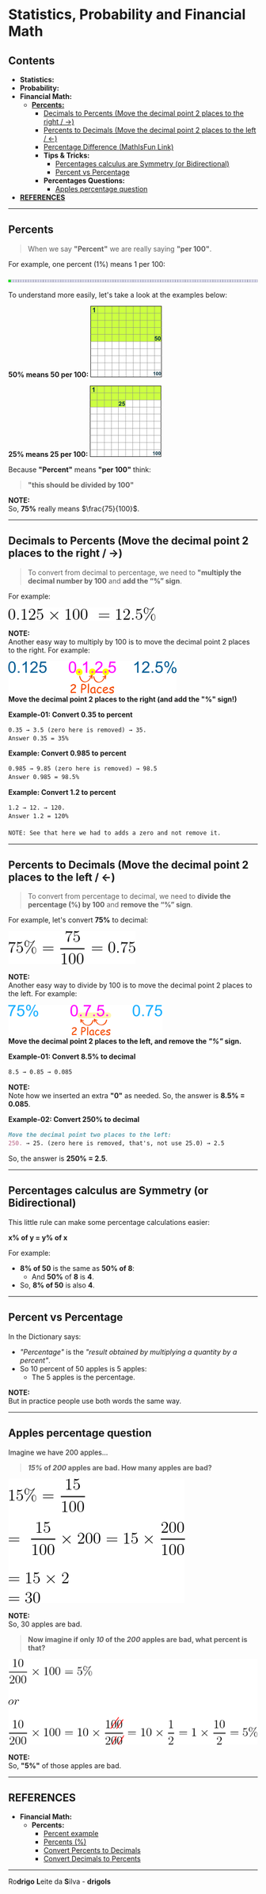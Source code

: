 # Statistics, Probability and Financial Math

## Contents

 - **Statistics:**
 - **Probability:**
 - **Financial Math:**
   - [**Percents:**](#percents)
     - [Decimals to Percents (Move the decimal point 2 places to the right / →)](#decimals-to-percents)
     - [Percents to Decimals (Move the decimal point 2 places to the left / ←)](#percents-to-decimals)
     - [Percentage Difference (MathIsFun Link)](https://www.mathsisfun.com/percentage-difference.html)
     - **Tips & Tricks:**
       - [Percentages calculus are Symmetry (or Bidirectional)](#percentages-calculus-symmetry)
       - [Percent vs Percentage](#percent-vs-percentage)
     - **Percentages Questions:**
       - [Apples percentage question](#apple-question)
 - [**REFERENCES**](#ref)




































































































<!--- ( Financial Math/Percents ) --->

---

<div id="percents"></div>

## Percents

> When we say **"Percent"** we are really saying **"per 100"**.

For example, one percent (1%) means 1 per 100:

![img](images/1-per-100.png)  

To understand more easily, let's take a look at the examples below:

**50% means 50 per 100:**
![img](images/50-per-100.png)  

**25% means 25 per 100:**
![img](images/25-per-100.png)

Because **"Percent"** means **"per 100"** think:

> **"this should be divided by 100"**

**NOTE:**  
So, **75%** really means $\frac{75}{100}$.

---

<div id="decimals-to-percents"></div>

## Decimals to Percents (Move the decimal point 2 places to the right / →)

> To convert from decimal to percentage, we need to **"multiply the decimal number by 100** and **add the “%” sign**.

For example:

![img](images/percents-latex-01.png)  

**NOTE:**  
Another easy way to multiply by 100 is to move the decimal point 2 places to the right. For example:

![img](images/decimal-to-percent-01.png)  
**Move the decimal point 2 places to the right (and add the "%" sign!)**

**Example-01: Convert 0.35 to percent**  
```md
0.35 → 3.5 (zero here is removed) → 35.
Answer 0.35 = 35%
```

**Example: Convert 0.985 to percent**  
```md
0.985 → 9.85 (zero here is removed) → 98.5
Answer 0.985 = 98.5%
```

**Example: Convert 1.2 to percent**
```md
1.2 → 12. → 120.
Answer 1.2 = 120%

NOTE: See that here we had to adds a zero and not remove it.
```

---

<div id="percents-to-decimals"></div>

## Percents to Decimals (Move the decimal point 2 places to the left / ←)

> To convert from percentage to decimal, we need to **divide the percentage (%) by 100** and **remove the “%” sign**.

For example, let's convert **75%** to decimal:

![img](images/percents-latex-02.png)  

**NOTE:**  
Another easy way to divide by 100 is to move the decimal point 2 places to the left. For example:

![img](images/percent-to-decimal-01.png)  
**Move the decimal point 2 places to the left, and remove the *"%"* sign.**  

**Example-01: Convert 8.5% to decimal**  
```md
8.5 → 0.85 → 0.085
```

**NOTE:**  
Note how we inserted an extra **"0"** as needed. So, the answer is **8.5% = 0.085**.

**Example-02: Convert 250% to decimal**  
```md
Move the decimal point two places to the left:
250. → 25. (zero here is removed, that's, not use 25.0) → 2.5
```

So, the answer is **250% = 2.5**.

---

<div id="percentages-calculus-symmetry"></div>

## Percentages calculus are Symmetry (or Bidirectional)

This little rule can make some percentage calculations easier:

**x% of y = y% of x**

For example:

 - **8% of 50** is the same as **50% of 8**:
   - And **50%** of **8** is **4**.
 - So, **8% of 50** is also **4**.

---

<div id="percent-vs-percentage"></div>

## Percent vs Percentage

In the Dictionary says:

 - *"Percentage"* is the *"result obtained by multiplying a quantity by a percent"*.
 - So 10 percent of 50 apples is 5 apples:
   - The 5 apples is the percentage.

**NOTE:**  
But in practice people use both words the same way.

---

<div id="apple-question"></div>

## Apples percentage question

Imagine we have 200 apples...

> ***15%* of *200* apples are bad. How many apples are bad?**

![img](images/percents-latex-03.png)  

**NOTE:**  
So, 30 apples are bad.

> **Now imagine if only *10* of the *200* apples are bad, what percent is that?**

![img](images/percents-latex-04.png)  

**NOTE:**  
So, **"5%"** of those apples are bad.

<!---
$15\% = \frac{15}{100}$  
$= \ \frac{15}{100} \times 200 = 15 \times \frac{200}{100}$  
$= 15 \times 2$  
$= 30$  

$As \ a \ fraction, \frac{10}{200} = 0.05$  
$As \ a \ percentage \ it \ is: \frac{10}{200} \times 100 = 5\%$ 
--->


































































































<!--- ( REFERENCES ) --->

---

<div id="ref"></div>

## REFERENCES

 - **Financial Math:**
   - **Percents:**
     - [Percent example](https://www.instagram.com/p/Cw0qpWVPA46/)
     - [Percents (%)](https://www.mathsisfun.com/percentage.html)
     - [Convert Percents to Decimals](https://www.mathsisfun.com/converting-percents-decimals.html)
     - [Convert Decimals to Percents](https://www.mathsisfun.com/converting-decimals-percents.html)

---

Ro**drigo** **L**eite da **S**ilva - **drigols**
